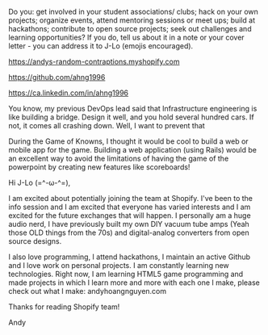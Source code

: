 Do you: get involved in your student associations/ clubs; hack on your own projects; organize events, attend mentoring sessions or meet ups; build at hackathons; contribute to open source projects; seek out challenges and learning opportunities? If you do, tell us about it in a note or your cover letter - you can address it to J-Lo (emojis encouraged).

https://andys-random-contraptions.myshopify.com

https://github.com/ahng1996

https://ca.linkedin.com/in/ahng1996

You know, my previous DevOps lead said that Infrastructure engineering is like building a bridge. Design it well, and you hold several hundred cars. If not, it comes all crashing down. Well, I want to prevent that

During the Game of Knowns, I thought it would be cool to build a web or mobile app for the game. Building a web application (using Rails) would be an excellent way to avoid the limitations of having the game of the powerpoint by creating new features like scoreboards! 

Hi  J-Lo (=^-ω-^=),

I am excited about potentially joining the team at Shopify. I've been to the info session and I am excited that everyone has varied interests and I am excited for the future exchanges that will happen. I personally am a huge audio nerd, I have previously built my own DIY vacuum tube amps (Yeah those OLD things from the 70s) and digital-analog converters from open source designs. 

I also love programming, I attend hackathons, I maintain an active Github and I love work on personal projects. I am constantly learning new technologies. Right now, I am learning HTML5 game programming and made projects in which I learn more and more with each one I make, please check out what I make:
andyhoangnguyen.com

Thanks for reading Shopify team!

Andy